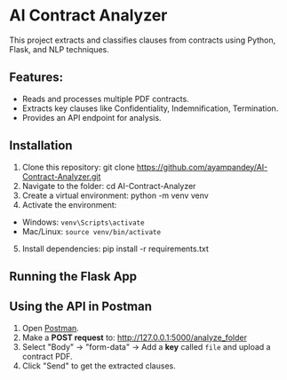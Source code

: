 # AI Contract Analyzer

This project extracts and classifies clauses from contracts using Python, Flask, and NLP techniques.

## Features:
- Reads and processes multiple PDF contracts.
- Extracts key clauses like Confidentiality, Indemnification, Termination.
- Provides an API endpoint for analysis.

## Installation

1. Clone this repository:
  git clone https://github.com/ayampandey/AI-Contract-Analyzer.git
2. Navigate to the folder:
   cd AI-Contract-Analyzer
3. Create a virtual environment:
  python -m venv venv
4. Activate the environment:
- Windows: `venv\Scripts\activate`
- Mac/Linux: `source venv/bin/activate`
5. Install dependencies:
  pip install -r requirements.txt

 ## Running the Flask App
 ## Using the API in Postman

1. Open [Postman](https://www.postman.com/).
2. Make a **POST request** to:
   http://127.0.0.1:5000/analyze_folder
3. Select "Body" → "form-data" → Add a **key** called `file` and upload a contract PDF.
4. Click "Send" to get the extracted clauses.
